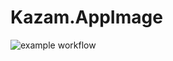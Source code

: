 # Kazam.AppImage
![example workflow](https://github.com/nx-appbuild-hub/Kazam.AppImage//actions/workflows/makefile.yml/badge.svg)
